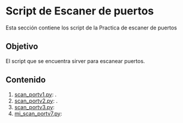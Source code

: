 # Script de Escaner de puertos 

Esta sección contiene los script de la Practica de escaner de puertos
## Objetivo

El script que se encuentra sirver para escanear puertos.

## Contenido

1. [scan_portv1.py](scan_portv1.py): .
2. [scan_portv2.py](scan_portv2.py): .
3. [scan_portv3.py](scan_portv3.py): 
4. [mi_scan_portv7.py](mi_scan_portv7.py): 
